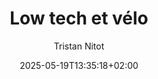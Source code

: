 ---
layout: post
title: "Low tech et vélo"
link: "https://www.standblog.org/blog/post/2025/05/18/Low-Tech-et-velo"
author: Tristan Nitot
published_date: 18/05/2025
description: "Avec l’ami Ploum, nous avons été invités à participer à l’événement Parlons Vélo Massy pour y parler de Low-Tech (et de vélo) dans le cadre de cet événement très sympathique."
language: fr
categories: "Liens"
tags: "low-tech vélo"
og-tags: "low-tech vélo"
date: "2025-05-19T13:35:18+02:00"
permalink: /:categories/:year/:month/:day/:title/
---
